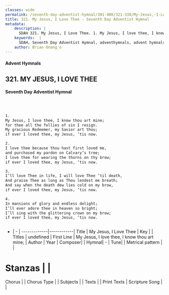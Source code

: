 ```yaml
---
classes: wide
permalink: /seventh-day-adventist-hymnal/301-400/321-330/My-Jesus,-I-Love-Thee/
title: 321. My Jesus, I Love Thee - Seventh Day Adventist Hymnal
metadata:
    description: |
      SDAH 321. My Jesus, I Love Thee. 1. My Jesus, I love thee, I know thou art mine; for thee all the follies of sin I resign. My gracious Redeemer, my Savior art thou; if ever I loved thee, my Jesus, ’tis now.
    keywords:  |
      SDAH, Seventh Day Adventist Hymnal, adventhymnals, advent hymnals, My Jesus, I Love Thee, My Jesus, I love thee, I know thou art mine; 
    author: Brian Onang'o
---
```


#### Advent Hymnals
## 321. MY JESUS, I LOVE THEE
#### Seventh Day Adventist Hymnal

```txt



1.
My Jesus, I love thee, I know thou art mine;
for thee all the follies of sin I resign.
My gracious Redeemer, my Savior art thou;
if ever I loved thee, my Jesus, ’tis now.

2.
I love thee because thou hast first loved me,
and purchased my pardon on Calvary’s tree;
I love thee for wearing the thorns on thy brow;
if ever I loved thee, my Jesus, ’tis now.

3.
I’ll love Thee in life, I will love Thee ’til death,
And praise Thee as long as Thou lendest me breath;
And say when the death dew lies cold on my brow,
if ever I loved thee, my Jesus, ’tis now.

4.
In mansions of glory and endless delight;
I’ll ever adore thee in heaven so bright;
I’ll sing with the glittering crown on my brow;
if ever I loved thee, my Jesus, ’tis now.



```

- |   -  |
-------------|------------|
Title | My Jesus, I Love Thee |
Key |  |
Titles | undefined |
First Line | My Jesus, I love thee, I know thou art mine; |
Author | 
Year | 
Composer|  |
Hymnal|  - |
Tune|  |
Metrical pattern | |
# Stanzas |  |
Chorus |  |
Chorus Type |  |
Subjects |  |
Texts |  |
Print Texts | 
Scripture Song |  |
  
